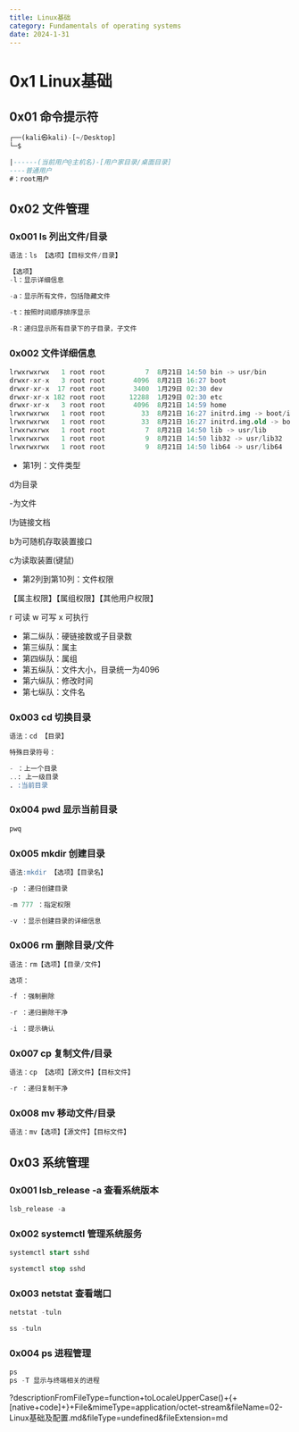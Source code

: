 ```yaml
---
title: Linux基础
category: Fundamentals of operating systems
date: 2024-1-31
---
```


# 0x1 Linux基础

## 0x01 命令提示符

```sql
┌──(kali㉿kali)-[~/Desktop]
└─$ 

|------(当前用户@主机名)-[用户家目录/桌面目录]
----普通用户
#：root用户
```

## 0x02 文件管理

### 0x001 ls 列出文件/目录

```sql
语法：ls 【选项】【目标文件/目录】

【选项】
-l：显示详细信息

-a：显示所有文件，包括隐藏文件

-t：按照时间顺序排序显示

-R：递归显示所有目录下的子目录，子文件
```

### 0x002 文件详细信息

```sql
lrwxrwxrwx   1 root root          7  8月21日 14:50 bin -> usr/bin
drwxr-xr-x   3 root root       4096  8月21日 16:27 boot
drwxr-xr-x  17 root root       3400  1月29日 02:30 dev
drwxr-xr-x 182 root root      12288  1月29日 02:30 etc
drwxr-xr-x   3 root root       4096  8月21日 14:59 home
lrwxrwxrwx   1 root root         33  8月21日 16:27 initrd.img -> boot/initrd.img-6.3.0-kali1-amd64
lrwxrwxrwx   1 root root         33  8月21日 16:27 initrd.img.old -> boot/initrd.img-6.3.0-kali1-amd64
lrwxrwxrwx   1 root root          7  8月21日 14:50 lib -> usr/lib
lrwxrwxrwx   1 root root          9  8月21日 14:50 lib32 -> usr/lib32
lrwxrwxrwx   1 root root          9  8月21日 14:50 lib64 -> usr/lib64
```

- 第1列：文件类型

d为目录

\-为文件

l为链接文档

b为可随机存取装置接口

c为读取装置(键鼠)

- 第2列到第10列：文件权限

【属主权限】【属组权限】【其他用户权限】

r 可读 w 可写 x 可执行

- 第二纵队：硬链接数或子目录数
- 第三纵队：属主
- 第四纵队：属组
- 第五纵队：文件大小，目录统一为4096
- 第六纵队：修改时间
- 第七纵队：文件名

### 0x003 cd 切换目录

```sql
语法：cd 【目录】

特殊目录符号：

- ：上一个目录
..: 上一级目录
. :当前目录
```

### 0x004 pwd 显示当前目录

```sql
pwq
```

### 0x005 mkdir 创建目录

```sql
语法:mkdir 【选项】【目录名】

-p ：递归创建目录

-m 777 ：指定权限

-v ：显示创建目录的详细信息
```

### 0x006 rm 删除目录/文件

```sql
语法：rm【选项】【目录/文件】

选项：

-f ：强制删除

-r ：递归删除干净

-i ：提示确认
```

### 0x007 cp 复制文件/目录

```sql
语法：cp 【选项】【源文件】【目标文件】

-r ：递归复制干净
```

### 0x008 mv 移动文件/目录

```sql
语法：mv【选项】【源文件】【目标文件】
```

## 0x03 系统管理

### 0x001 lsb_release -a 查看系统版本

```sql
lsb_release -a
```

### 0x002 systemctl 管理系统服务

```sql
systemctl start sshd

systemctl stop sshd
```

### 0x003  netstat 查看端口

```sql
netstat -tuln

ss -tuln
```

### 0x004 ps 进程管理

```sql
ps 
ps -T 显示与终端相关的进程
```

?descriptionFromFileType=function+toLocaleUpperCase()+{+[native+code]+}+File&mimeType=application/octet-stream&fileName=02-Linux基础及配置.md&fileType=undefined&fileExtension=md